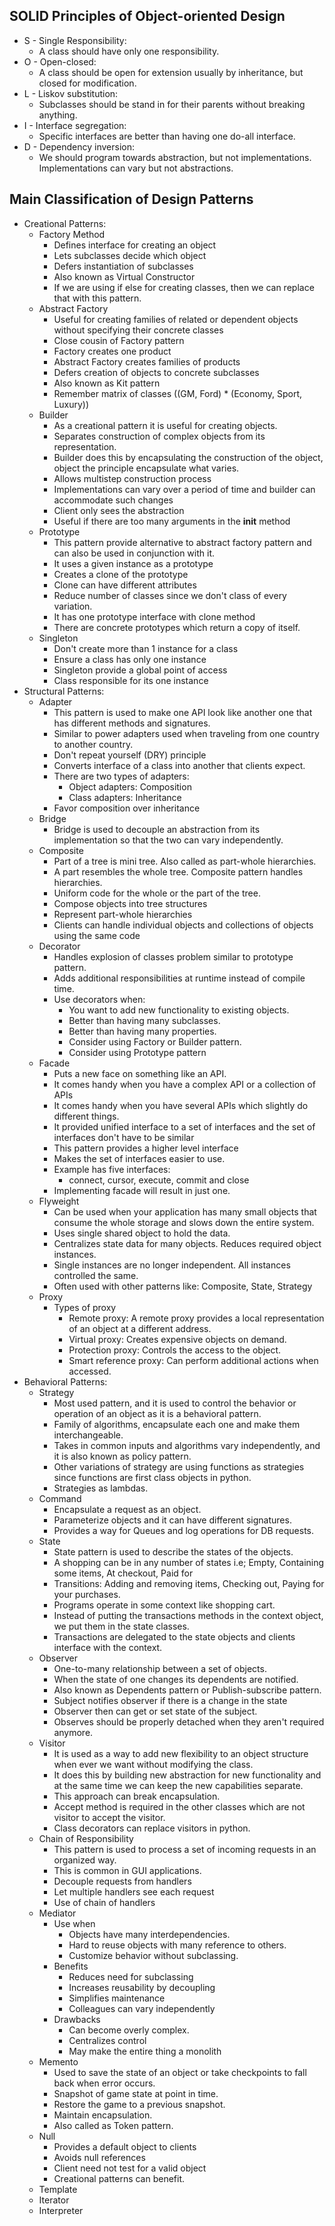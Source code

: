 ## SOLID Principles of Object-oriented Design

- S - Single Responsibility:
  - A class should have only one responsibility.
- O - Open-closed:
  - A class should be open for extension usually by inheritance, but closed for modification.
- L - Liskov substitution:
  - Subclasses should be stand in for their parents without breaking anything.
- I - Interface segregation:
  - Specific interfaces are better than having one do-all interface.
- D - Dependency inversion:
  - We should program towards abstraction, but not implementations. Implementations can vary but not abstractions.


## Main Classification of Design Patterns
- Creational Patterns:
  - Factory Method
    - Defines interface for creating an object
    - Lets subclasses decide which object
    - Defers instantiation of subclasses
    - Also known as Virtual Constructor
    - If we are using if else for creating classes, then we can replace that with this pattern.
  - Abstract Factory
    - Useful for creating families of related or dependent objects without specifying their concrete classes
    - Close cousin of Factory pattern
    - Factory creates one product
    - Abstract Factory creates families of products
    - Defers creation of objects to concrete subclasses
    - Also known as Kit pattern
    - Remember matrix of classes ((GM, Ford) * (Economy, Sport, Luxury))
  - Builder
    - As a creational pattern it is useful for creating objects.
    - Separates construction of complex objects from its representation.
    - Builder does this by encapsulating the construction of the object, object the principle encapsulate what varies.
    - Allows multistep construction process
    - Implementations can vary over a period of time and builder can accommodate such changes
    - Client only sees the abstraction
    - Useful if there are too many arguments in the __init__ method
  - Prototype
    - This pattern provide alternative to abstract factory pattern and can also be used in conjunction with it.
    - It uses a given instance as a prototype
    - Creates a clone of the prototype
    - Clone can have different attributes
    - Reduce number of classes since we don't class of every variation.
    - It has one prototype interface with clone method
    - There are concrete prototypes which return a copy of itself.
  - Singleton
    - Don't create more than 1 instance for a class
    - Ensure a class has only one instance
    - Singleton provide a global point of access
    - Class responsible for its one instance
- Structural Patterns:
  - Adapter
    - This pattern is used to make one API look like another one that has different methods and signatures.
    - Similar to power adapters used when traveling from one country to another country.
    - Don't repeat yourself (DRY) principle
    - Converts interface of a class into another that clients expect.
    - There are two types of adapters:
      - Object adapters: Composition
      - Class adapters: Inheritance
    - Favor composition over inheritance
  - Bridge
    - Bridge is used to decouple an abstraction from its implementation so that the two can vary independently.
  - Composite
    - Part of a tree is mini tree. Also called as part-whole hierarchies.
    - A part resembles the whole tree. Composite pattern handles hierarchies.
    - Uniform code for the whole or the part of the tree.
    - Compose objects into tree structures
    - Represent part-whole hierarchies
    - Clients can handle individual objects and collections of objects using the same code
  - Decorator
    - Handles explosion of classes problem similar to prototype pattern.
    - Adds additional responsibilities at runtime instead of compile time.
    - Use decorators when:
      - You want to add new functionality to existing objects.
      - Better than having many subclasses.
      - Better than having many properties.
      - Consider using Factory or Builder pattern.
      - Consider using Prototype pattern
  - Facade
    - Puts a new face on something like an API.
    - It comes handy when you have a complex API or a collection of APIs
    - It comes handy when you have several APIs which slightly do different things.
    - It provided unified interface to a set of interfaces and the set of interfaces don't have to be similar
    - This pattern provides a higher level interface
    - Makes the set of interfaces easier to use.
    - Example has five interfaces:
      - connect, cursor, execute, commit and close
    - Implementing facade will result in just one.
  - Flyweight
    - Can be used when your application has many small objects that consume the whole storage and slows down the entire system.
    - Uses single shared object to hold the data.
    - Centralizes state data for many objects. Reduces required object instances.
    - Single instances are no longer independent. All instances controlled the same.
    - Often used with other patterns like: Composite, State, Strategy
  - Proxy
    - Types of proxy
      - Remote proxy: A remote proxy provides a local representation of an object at a different address.
      - Virtual proxy: Creates expensive objects on demand.
      - Protection proxy: Controls the access to the object.
      - Smart reference proxy: Can perform additional actions when accessed.
- Behavioral Patterns:
  - Strategy
    - Most used pattern, and it is used to control the behavior or operation of an object as it is a behavioral pattern.
    - Family of algorithms, encapsulate each one and make them interchangeable.
    - Takes in common inputs and algorithms vary independently, and it is also known as policy pattern.
    - Other variations of strategy are using functions as strategies since functions are first class objects in python.
    - Strategies as lambdas.
  - Command
    - Encapsulate a request as an object.
    - Parameterize objects and it can have different signatures.
    - Provides a way for Queues and log operations for DB requests.
  - State
    - State pattern is used to describe the states of the objects.
    - A shopping can be in any number of states i.e; Empty, Containing some items, At checkout, Paid for
    - Transitions: Adding and removing items, Checking out, Paying for your purchases.
    - Programs operate in some context like shopping cart.
    - Instead of putting the transactions methods in the context object, we put them in the state classes.
    - Transactions are delegated to the state objects and clients interface with the context.
  - Observer
    - One-to-many relationship between a set of objects.
    - When the state of one changes its dependents are notified.
    - Also known as Dependents pattern or Publish-subscribe pattern.
    - Subject notifies observer if there is a change in the state
    - Observer then can get or set state of the subject.
    - Observes should be properly detached when they aren't required anymore.
  - Visitor
    - It is used as a way to add new flexibility to an object structure when ever we want without modifying the class.
    - It does this by building new abstraction for new functionality and at the same time we can keep the new capabilities separate.
    - This approach can break encapsulation.
    - Accept method is required in the other classes which are not visitor to accept the visitor.
    - Class decorators can replace visitors in python.
  - Chain of Responsibility
    - This pattern is used to process a set of incoming requests in an organized way.
    - This is common in GUI applications.
    - Decouple requests from handlers
    - Let multiple handlers see each request
    - Use of chain of handlers
  - Mediator
    - Use when
      - Objects have many interdependencies.
      - Hard to reuse objects with many reference to others.
      - Customize behavior without subclassing.
    - Benefits
      - Reduces need for subclassing
      - Increases reusability by decoupling
      - Simplifies maintenance
      - Colleagues can vary independently
    - Drawbacks
      - Can become overly complex.
      - Centralizes control
      - May make the entire thing a monolith
  - Memento
    - Used to save the state of an object or take checkpoints to fall back when error occurs.
    - Snapshot of game state at point in time.
    - Restore the game to a previous snapshot.
    - Maintain encapsulation.
    - Also called as Token pattern.
  - Null
    - Provides a default object to clients
    - Avoids null references
    - Client need not test for a valid object
    - Creational patterns can benefit.
  - Template
  - Iterator
  - Interpreter
